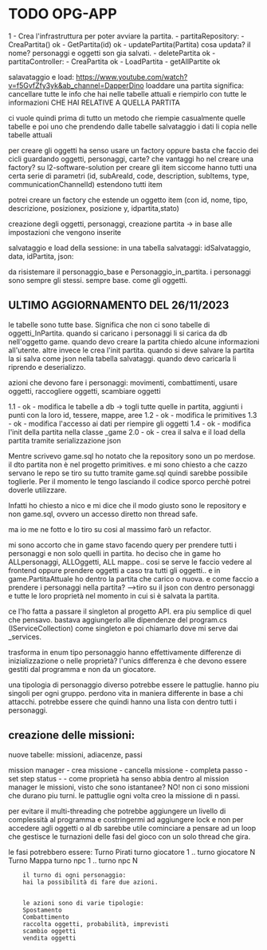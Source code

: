 # TODO OPG-APP

1 - Crea l'infrastruttura per poter avviare la partita.
        - partitaRepository: - CreaPartita() ok
                             - GetPartita(id) ok
                             - updatePartita(Partita) cosa updata? il nome? personaggi e oggetti son gia salvati.
                             - deletePartita ok
        - partitaController:    - CreaPartita ok
                                - LoadPartita 
                                - getAllPartite ok
                                
salavataggio e load: https://www.youtube.com/watch?v=f5GvfZfy3yk&ab_channel=DapperDino
loaddare una partita significa:
cancellare tutte le info che hai nelle tabelle attuali
 e riempirlo con tutte le informazioni CHE HAI RELATIVE A QUELLA PARTITA

 ci vuole quindi prima di tutto un metodo che riempie casualmente quelle tabelle 
 e poi uno che prendendo dalle tabelle salvataggio i dati li copia nelle tabelle attuali 

 per creare gli oggetti ha senso usare un factory oppure basta che faccio dei cicli guardando oggetti, personaggi, carte? 
 che vantaggi ho nel creare una factory?
 su l2-software-solution per creare gli item siccome hanno tutti una certa serie di parametri (id, subAreaId, code, description, subItems, type, communicationChannelId)
 estendono tutti item 

potrei creare un factory che estende un oggetto item (con id, nome, tipo, descrizione, posizionex, posizione y, idpartita,stato)



creazione degli oggetti, personaggi, creazione partita -> in base alle impostazioni che vengono inserite 



salvataggio e load della sessione:
in una tabella salvataggi: idSalvataggio, data, idPartita, json: 




da risistemare il personaggio_base e Personaggio_in_partita. i personaggi sono sempre gli stessi. sempre base. come gli oggetti.



## ULTIMO AGGIORNAMENTO DEL 26/11/2023
le tabelle sono tutte base.
Significa che non ci sono tabelle di oggetti_InPartita.
quando si caricano i personaggi li si carica da db nell'oggetto game.
quando devo creare la partita chiedo alcune informazioni all'utente. altre invece le crea l'init partita.
quando si deve salvare la partita la si salva come json nella tabella salvataggi. quando devo caricarla li riprendo e deserializzo.

azioni che devono fare i personaggi: movimenti, combattimenti, usare oggetti, raccogliere oggetti, scambiare oggetti


1.1 - ok - modifica le tabelle a db -> togli tutte quelle in partita, aggiunti i punti con la loro id, tessere, mappe, aree
1.2 - ok - modifica le primitives
1.3 - ok - modifica l'accesso ai dati per riempire gli oggetti
1.4 - ok - modifica l'init della partita nella classe _game
2.0 - ok - crea il salva e il load della partita tramite serializzazione json



Mentre scrivevo game.sql ho notato che la repository sono un po merdose. il dto partita non è nel progetto primitives.
e mi sono chiesto a che cazzo servano le repo se tiro su tutto tramite game.sql
quindi sarebbe possibile toglierle. 
Per il momento le tengo lasciando il codice sporco perchè potrei doverle utilizzare.

Infatti ho chiesto a nico e mi dice che il modo giusto sono le repository e non game.sql, ovvero un accesso diretto non thread safe.

ma io me ne fotto e lo tiro su cosi al massimo farò un refactor.


mi sono accorto che in game stavo facendo query per prendere tutti i personaggi e non solo quelli in partita.
ho deciso che in game ho ALLpersonaggi, ALLOggetti, ALL mappe.. cosi se serve le faccio vedere al frontend oppure prendere oggetti a caso tra tutti gli oggetti..
e in game.PartitaAttuale ho dentro la partita che carico o nuova. 
e come faccio a prendere i personaggi nella partita? 
-->tiro su il json con dentro personaggi e tutte le loro proprietà nel momento in cui si è salvata la partita.

ce l'ho fatta a passare il singleton al progetto API. era piu semplice di quel che pensavo. bastava aggiungerlo alle dipendenze del program.cs (IServiceCollection) come singleton e poi chiamarlo dove mi serve dai _services.




trasforma in enum tipo personaggio
hanno effettivamente differenze di inizializzazione o nelle proprietà?
l'unics differenza è che devono essere gestiti dal programma e non da un giocatore.

una tipologia di personaggio diverso potrebbe essere le pattuglie. hanno piu singoli per ogni gruppo. perdono vita in maniera differente in base a chi attacchi.
potrebbe essere che quindi hanno una lista con dentro tutti i personaggi.



## creazione delle missioni:
nuove tabelle: missioni, adiacenze, passi  

mission manager - crea missione
                - cancella missione
                - completa passo
                - set step status
                - 
                - come proprietà ha senso abbia dentro al mission manager le missioni, visto che sono istantanee? NO!
                  non ci sono missioni che durano piu turni. le pattuglie ogni volta creo la missione di n passi.
                
per evitare il multi-threading che potrebbe aggiungere un livello di complessità al programma e costringermi ad aggiungere lock e non per accedere agli oggetti o al db
sarebbe utile cominciare a pensare ad un loop che gestisce le turnazioni delle fasi del gioco con un solo thread che gira.


le fasi potrebbero essere: 
Turno Pirati
        turno giocatore 1
        ..
        turno giocatore N
Turno Mappa
        turno npc 1
        ..
        turno npc N


        il turno di ogni personaggio:
        hai la possibilità di fare due azioni.
        
        
        le azioni sono di varie tipologie:
        Spostamento
        Combattimento
        raccolta oggetti, probabilità, imprevisti
        scambio oggetti
        vendita oggetti

        